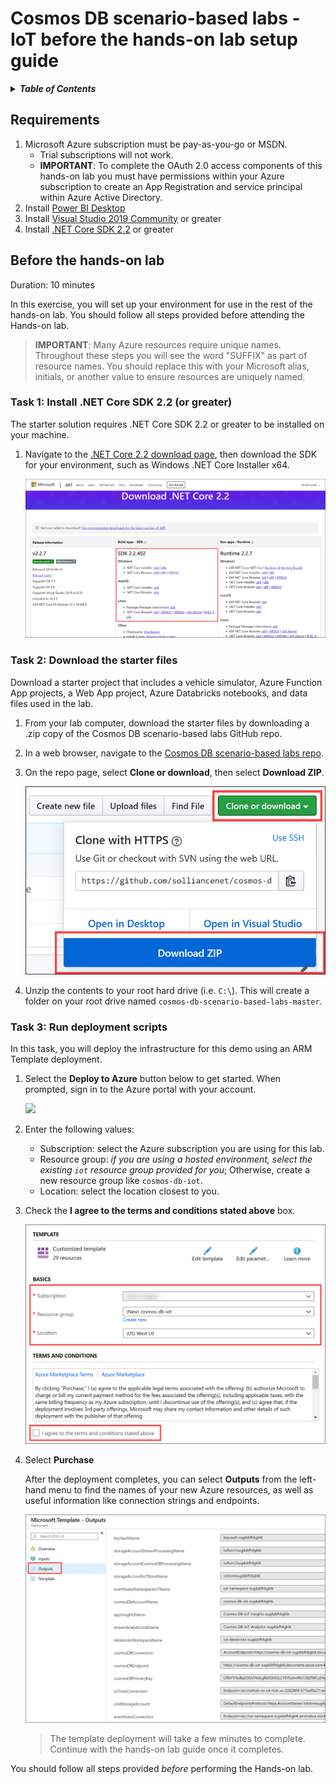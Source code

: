 # Cosmos DB scenario-based labs - IoT before the hands-on lab setup guide

<details>
<summary><strong><em>Table of Contents</em></strong></summary>
<!-- TOC -->

- [Cosmos DB scenario-based labs - IoT before the hands-on lab setup guide](#cosmos-db-scenario-based-labs---iot-before-the-hands-on-lab-setup-guide)
  - [Requirements](#requirements)
  - [Before the hands-on lab](#before-the-hands-on-lab)
    - [Task 1: Install .NET Core SDK 2.2 (or greater)](#task-1-install-net-core-sdk-22-or-greater)
    - [Task 2: Download the starter files](#task-2-download-the-starter-files)
    - [Task 3: Run deployment scripts](#task-3-run-deployment-scripts)

<!-- /TOC -->
</details>

## Requirements

1. Microsoft Azure subscription must be pay-as-you-go or MSDN.
   - Trial subscriptions will not work.
   - **IMPORTANT**: To complete the OAuth 2.0 access components of this hands-on lab you must have permissions within your Azure subscription to create an App Registration and service principal within Azure Active Directory.
2. Install [Power BI Desktop](https://powerbi.microsoft.com/desktop/)
3. Install [Visual Studio 2019 Community](https://visualstudio.microsoft.com/vs/) or greater
4. Install [.NET Core SDK 2.2](https://dotnet.microsoft.com/download/dotnet-core/2.2) or greater

## Before the hands-on lab

Duration: 10 minutes

In this exercise, you will set up your environment for use in the rest of the hands-on lab. You should follow all steps provided before attending the Hands-on lab.

> **IMPORTANT**: Many Azure resources require unique names. Throughout these steps you will see the word "SUFFIX" as part of resource names. You should replace this with your Microsoft alias, initials, or another value to ensure resources are uniquely named.

### Task 1: Install .NET Core SDK 2.2 (or greater)

The starter solution requires .NET Core SDK 2.2 or greater to be installed on your machine.

1. Navigate to the [.NET Core 2.2 download page](https://dotnet.microsoft.com/download/dotnet-core/2.2), then download the SDK for your environment, such as Windows .NET Core Installer x64.

   ![The webpage is displayed with the SDK download section highlighted.](media/dotnet-sdk-2-2.png 'Download .NET Core 2.2')

### Task 2: Download the starter files

Download a starter project that includes a vehicle simulator, Azure Function App projects, a Web App project, Azure Databricks notebooks, and data files used in the lab.

1. From your lab computer, download the starter files by downloading a .zip copy of the Cosmos DB scenario-based labs GitHub repo.

2. In a web browser, navigate to the [Cosmos DB scenario-based labs repo](https://github.com/solliancenet/cosmos-db-scenario-based-labs).

3. On the repo page, select **Clone or download**, then select **Download ZIP**.

   ![Download .zip containing the repository](media/github-download-repo.png 'Download ZIP')

4. Unzip the contents to your root hard drive (i.e. `C:\`). This will create a folder on your root drive named `cosmos-db-scenario-based-labs-master`.

### Task 3: Run deployment scripts

In this task, you will deploy the infrastructure for this demo using an ARM Template deployment.

1. Select the **Deploy to Azure** button below to get started. When prompted, sign in to the Azure portal with your account.

   <a href="https://portal.azure.com/#create/Microsoft.Template/uri/https%3A%2F%2Fraw.githubusercontent.com%2Fsolliancenet%2Fcosmos-db-scenario-based-labs%2Fmaster%2FIoT%2Fdeploy%2FlabDeploy.json" target="_blank">
   <img src="http://azuredeploy.net/deploybutton.png"/>
   </a>

2. Enter the following values:

   - Subscription: select the Azure subscription you are using for this lab.
   - Resource group: _if you are using a hosted environment, select the existing `iot` resource group provided for you_; Otherwise, create a new resource group like `cosmos-db-iot`.
   - Location: select the location closest to you.

3. Check the **I agree to the terms and conditions stated above** box.

   ![The fields are completed as shown.](media/portal-template-params.png 'Custom template form')

4. Select **Purchase**

   After the deployment completes, you can select **Outputs** from the left-hand menu to find the names of your new Azure resources, as well as useful information like connection strings and endpoints.

   ![The outputs are displayed after the template deployment is completed.](media/portal-deployment-outputs.png 'Microsoft Template - Outputs')

   > The template deployment will take a few minutes to complete. Continue with the hands-on lab guide once it completes.

You should follow all steps provided _before_ performing the Hands-on lab.
